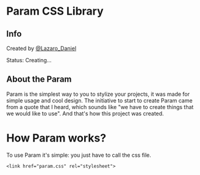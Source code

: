 Param CSS Library
=====

Info
----

Created by [@Lazaro_Daniel](https://twitter.com/Lazaro_Daniel)

Status: Creating...

About the Param
----

Param is the simplest way to you to stylize your projects, it was made for simple usage and cool design. The initiative to start to create Param came from a quote that I heard, which sounds like "we have to create things that we would like to use". And that's how this project was created.


How Param works?
=====
To use Param it's simple: you just have to call the css file.

	<link href="param.css" rel="stylesheet">